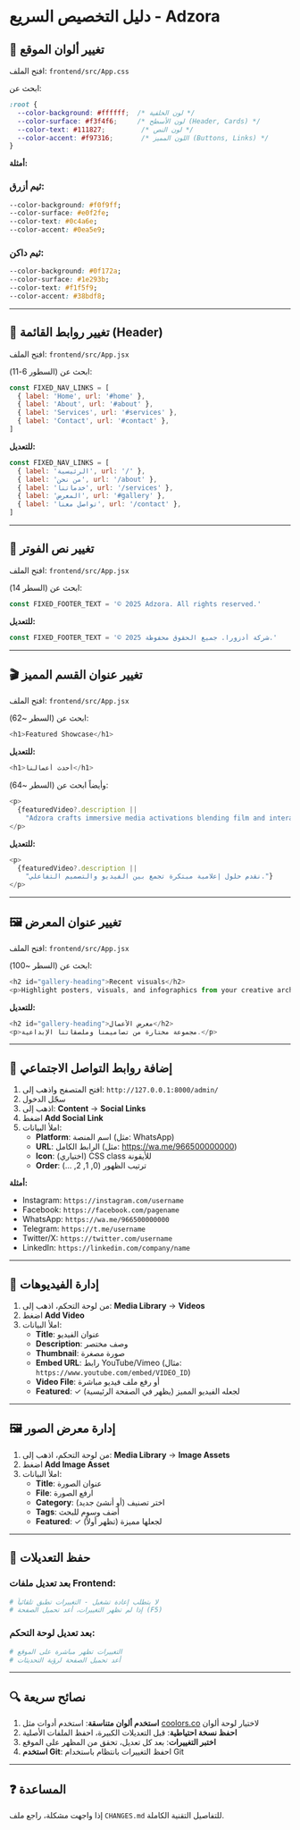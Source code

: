 # دليل التخصيص السريع - Adzora

## 🎨 تغيير ألوان الموقع

افتح الملف: `frontend/src/App.css`

ابحث عن:
```css
:root {
  --color-background: #ffffff;  /* لون الخلفية */
  --color-surface: #f3f4f6;     /* لون الأسطح (Header, Cards) */
  --color-text: #111827;         /* لون النص */
  --color-accent: #f97316;       /* اللون المميز (Buttons, Links) */
}
```

**أمثلة:**

### ثيم أزرق:
```css
--color-background: #f0f9ff;
--color-surface: #e0f2fe;
--color-text: #0c4a6e;
--color-accent: #0ea5e9;
```

### ثيم داكن:
```css
--color-background: #0f172a;
--color-surface: #1e293b;
--color-text: #f1f5f9;
--color-accent: #38bdf8;
```

---

## 🔗 تغيير روابط القائمة (Header)

افتح الملف: `frontend/src/App.jsx`

ابحث عن (السطور 6-11):
```javascript
const FIXED_NAV_LINKS = [
  { label: 'Home', url: '#home' },
  { label: 'About', url: '#about' },
  { label: 'Services', url: '#services' },
  { label: 'Contact', url: '#contact' },
]
```

**للتعديل:**
```javascript
const FIXED_NAV_LINKS = [
  { label: 'الرئيسية', url: '/' },
  { label: 'من نحن', url: '/about' },
  { label: 'خدماتنا', url: '/services' },
  { label: 'المعرض', url: '#gallery' },
  { label: 'تواصل معنا', url: '/contact' },
]
```

---

## 📝 تغيير نص الفوتر

افتح الملف: `frontend/src/App.jsx`

ابحث عن (السطر 14):
```javascript
const FIXED_FOOTER_TEXT = '© 2025 Adzora. All rights reserved.'
```

**للتعديل:**
```javascript
const FIXED_FOOTER_TEXT = '© 2025 شركة أدزورا. جميع الحقوق محفوظة.'
```

---

## 🎬 تغيير عنوان القسم المميز

افتح الملف: `frontend/src/App.jsx`

ابحث عن (السطر ~62):
```javascript
<h1>Featured Showcase</h1>
```

**للتعديل:**
```javascript
<h1>أحدث أعمالنا</h1>
```

وأيضاً ابحث عن (السطر ~64):
```javascript
<p>
  {featuredVideo?.description ||
    "Adzora crafts immersive media activations blending film and interactive storytelling."}
</p>
```

**للتعديل:**
```javascript
<p>
  {featuredVideo?.description ||
    "نقدم حلول إعلامية مبتكرة تجمع بين الفيديو والتصميم التفاعلي."}
</p>
```

---

## 🖼️ تغيير عنوان المعرض

افتح الملف: `frontend/src/App.jsx`

ابحث عن (السطر ~100):
```javascript
<h2 id="gallery-heading">Recent visuals</h2>
<p>Highlight posters, visuals, and infographics from your creative archive.</p>
```

**للتعديل:**
```javascript
<h2 id="gallery-heading">معرض الأعمال</h2>
<p>مجموعة مختارة من تصاميمنا وملصقاتنا الإبداعية.</p>
```

---

## 📱 إضافة روابط التواصل الاجتماعي

1. افتح المتصفح واذهب إلى: `http://127.0.0.1:8000/admin/`
2. سجّل الدخول
3. اذهب إلى: **Content** → **Social Links**
4. اضغط **Add Social Link**
5. املأ البيانات:
   - **Platform**: اسم المنصة (مثل: WhatsApp)
   - **URL**: الرابط الكامل (مثل: https://wa.me/966500000000)
   - **Icon**: (اختياري) CSS class للأيقونة
   - **Order**: ترتيب الظهور (0, 1, 2, ...)

**أمثلة:**
- Instagram: `https://instagram.com/username`
- Facebook: `https://facebook.com/pagename`
- WhatsApp: `https://wa.me/966500000000`
- Telegram: `https://t.me/username`
- Twitter/X: `https://twitter.com/username`
- LinkedIn: `https://linkedin.com/company/name`

---

## 🎥 إدارة الفيديوهات

1. من لوحة التحكم، اذهب إلى: **Media Library** → **Videos**
2. اضغط **Add Video**
3. املأ البيانات:
   - **Title**: عنوان الفيديو
   - **Description**: وصف مختصر
   - **Thumbnail**: صورة مصغرة
   - **Embed URL**: رابط YouTube/Vimeo (مثال: `https://www.youtube.com/embed/VIDEO_ID`)
   - **Video File**: أو رفع ملف فيديو مباشرة
   - **Featured**: ✓ لجعله الفيديو المميز (يظهر في الصفحة الرئيسية)

---

## 🖼️ إدارة معرض الصور

1. من لوحة التحكم، اذهب إلى: **Media Library** → **Image Assets**
2. اضغط **Add Image Asset**
3. املأ البيانات:
   - **Title**: عنوان الصورة
   - **File**: ارفع الصورة
   - **Category**: اختر تصنيف (أو أنشئ جديد)
   - **Tags**: أضف وسوم للبحث
   - **Featured**: ✓ لجعلها مميزة (تظهر أولاً)

---

## 💾 حفظ التعديلات

### بعد تعديل ملفات Frontend:
```bash
# لا يتطلب إعادة تشغيل - التغييرات تطبق تلقائياً
# إذا لم تظهر التغييرات، أعد تحميل الصفحة (F5)
```

### بعد تعديل لوحة التحكم:
```bash
# التغييرات تظهر مباشرة على الموقع
# أعد تحميل الصفحة لرؤية التحديثات
```

---

## 🔍 نصائح سريعة

1. **استخدم ألوان متناسقة**: استخدم أدوات مثل [coolors.co](https://coolors.co) لاختيار لوحة ألوان
2. **احفظ نسخة احتياطية**: قبل التعديلات الكبيرة، احفظ الملفات الأصلية
3. **اختبر التغييرات**: بعد كل تعديل، تحقق من المظهر على الموقع
4. **استخدم Git**: احفظ التغييرات بانتظام باستخدام Git

---

## ❓ المساعدة

إذا واجهت مشكلة، راجع ملف `CHANGES.md` للتفاصيل التقنية الكاملة.
